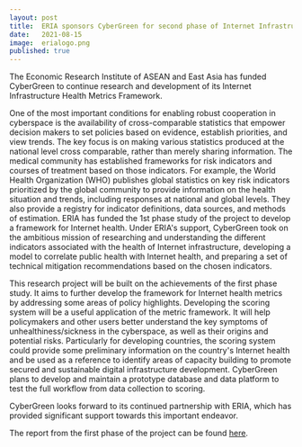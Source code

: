 ```yaml
---
layout: post
title:  ERIA sponsors CyberGreen for second phase of Internet Infrastructure Health Metrics Framework project
date:   2021-08-15
image:  erialogo.png
published: true  
---
```


The Economic Research Institute of ASEAN and East Asia has funded CyberGreen to continue research and development of its Internet Infrastructure Health Metrics Framework. 

One of the most important conditions for enabling robust cooperation in cyberspace is the availability of cross-comparable statistics that empower decision makers to set policies based on evidence, establish priorities, and view trends. The key focus is on making various statistics produced at the national level cross comparable, rather than merely sharing information.
The medical community has established frameworks for risk indicators and courses of treatment based on those indicators. For example, the World Health Organization (WHO) publishes global statistics on key risk indicators prioritized by the global community to provide information on the health situation and trends, including responses at national and global levels. They also provide a registry for indicator definitions, data sources, and methods of estimation.
ERIA has funded the 1st phase study of the project to develop a framework for Internet health. Under ERIA's support, CyberGreen took on the ambitious mission of researching and understanding the different indicators associated with the health of Internet infrastructure, developing a model to correlate public health with Internet health, and preparing a set of technical mitigation recommendations based on the chosen indicators.

This research project will be built on the achievements of the first phase study. It aims to further develop the framework for Internet health metrics by addressing some areas of policy highlights.
Developing the scoring system will be a useful application of the metric framework. It will help policymakers and other users better understand the key symptoms of unhealthiness/sickness in the cyberspace, as well as their origins and potential risks. Particularly for developing countries, the scoring system could provide some preliminary information on the country's Internet health and be used as a reference to identify areas of capacity building to promote secured and sustainable digital infrastructure development.
CyberGreen plans to develop and maintain a prototype database and data platform to test the full workflow from data collection to scoring.

CyberGreen looks forward to its continued partnership with ERIA, which has provided significant support towards this important endeavor.

The report from the first phase of the project can be found <a href="https://www.cybergreen.net/papers-reports/#IIHMF">here</a>.
